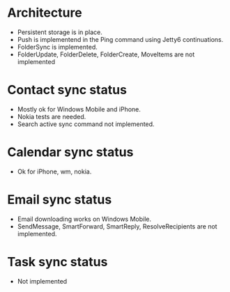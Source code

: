 # Architecture #

  * Persistent storage is in place.
  * Push is implementend in the Ping command using Jetty6 continuations.
  * FolderSync is implemented.
  * FolderUpdate, FolderDelete, FolderCreate, MoveItems are not implemented

# Contact sync status #

  * Mostly ok for Windows Mobile and iPhone.
  * Nokia tests are needed.
  * Search active sync command not implemented.

# Calendar sync status #

  * Ok for iPhone, wm, nokia.

# Email sync status #

  * Email downloading works on Windows Mobile.
  * SendMessage, SmartForward, SmartReply, ResolveRecipients are not implemented.

# Task sync status #

  * Not implemented